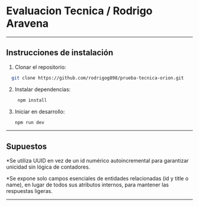 # Evaluacion Tecnica / Rodrigo Aravena

---

## Instrucciones de instalación

1. Clonar el repositorio:
  ```bash
    git clone https://github.com/rodrigog898/prueba-tecnica-orion.git
   ```

2. Instalar dependencias:

   ```bash
    npm install
   ```

3. Iniciar en desarrollo:

   ```bash
   npm run dev
   ```
---

## Supuestos

*Se utiliza UUID en vez de un id numérico autoincremental para garantizar unicidad sin lógica de contadores.

*Se expone solo campos esenciales de entidades relacionadas (id y title o name), en lugar de todos sus atributos internos, para mantener las respuestas ligeras.

---


